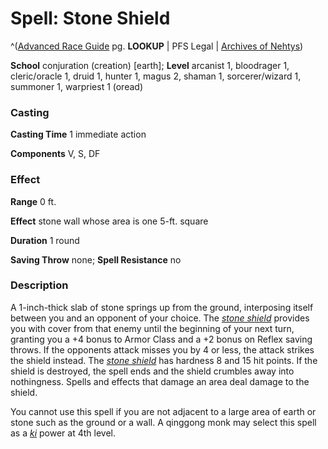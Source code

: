 # Spell: Stone Shield

^([Advanced Race Guide][ss-stone-shield] pg. **LOOKUP** | PFS Legal | [Archives of Nehtys][sn-stone-shield])

**School** conjuration (creation) [earth]; **Level** arcanist 1, bloodrager 1, cleric/oracle 1, druid 1, hunter 1, magus 2, shaman 1, sorcerer/wizard 1, summoner 1, warpriest 1 (oread)

### Casting

**Casting Time** 1 immediate action  

**Components** V, S, DF

### Effect

**Range** 0 ft.  

**Effect** stone wall whose area is one 5-ft. square  

**Duration** 1 round  

**Saving Throw** none; **Spell Resistance** no

### Description

A 1-inch-thick slab of stone springs up from the ground, interposing itself between you and an opponent of your choice. The _[stone shield]_ provides you with cover from that enemy until the beginning of your next turn, granting you a +4 bonus to Armor Class and a +2 bonus on Reflex saving throws. If the opponents attack misses you by 4 or less, the attack strikes the shield instead. The _[stone shield]_ has hardness 8 and 15 hit points. If the shield is destroyed, the spell ends and the shield crumbles away into nothingness. Spells and effects that damage an area deal damage to the shield.  

You cannot use this spell if you are not adjacent to a large area of earth or stone such as the ground or a wall. A qinggong monk may select this spell as a _[ki]_ power at 4th level.

[ss-stone-shield]: http://paizo.com/products/btpy8rv2
[sn-stone-shield]: http://www.archivesofnethys.com/SpellDisplay.aspx?ItemName=Stone%20Shield
[stone shield]: http://www.archivesofnethys.com/SpellDisplay.aspx?ItemName=stone%20shield
[ki]: http://www.archivesofnethys.com/SpellDisplay.aspx?ItemName=ki